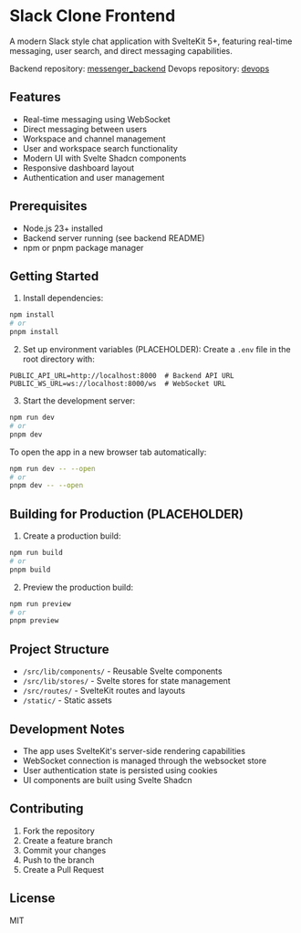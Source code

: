 # Slack Clone Frontend

A modern Slack style chat application with SvelteKit 5+, featuring real-time messaging, user search, and direct messaging capabilities.

Backend repository: [messenger_backend](https://github.com/JoshJarabek7/messenger_backend)
Devops repository: [devops](https://github.com/JoshJarabek7/messenger_devops)

## Features

- Real-time messaging using WebSocket
- Direct messaging between users
- Workspace and channel management
- User and workspace search functionality
- Modern UI with Svelte Shadcn components
- Responsive dashboard layout
- Authentication and user management

## Prerequisites

- Node.js 23+ installed
- Backend server running (see backend README)
- npm or pnpm package manager

## Getting Started

1. Install dependencies:

```bash
npm install
# or
pnpm install
```

2. Set up environment variables (PLACEHOLDER):
   Create a `.env` file in the root directory with:

```env
PUBLIC_API_URL=http://localhost:8000  # Backend API URL
PUBLIC_WS_URL=ws://localhost:8000/ws  # WebSocket URL
```

3. Start the development server:

```bash
npm run dev
# or
pnpm dev
```

To open the app in a new browser tab automatically:

```bash
npm run dev -- --open
# or
pnpm dev -- --open
```

## Building for Production (PLACEHOLDER)

1. Create a production build:

```bash
npm run build
# or
pnpm build
```

2. Preview the production build:

```bash
npm run preview
# or
pnpm preview
```

## Project Structure

- `/src/lib/components/` - Reusable Svelte components
- `/src/lib/stores/` - Svelte stores for state management
- `/src/routes/` - SvelteKit routes and layouts
- `/static/` - Static assets

## Development Notes

- The app uses SvelteKit's server-side rendering capabilities
- WebSocket connection is managed through the websocket store
- User authentication state is persisted using cookies
- UI components are built using Svelte Shadcn

## Contributing

1. Fork the repository
2. Create a feature branch
3. Commit your changes
4. Push to the branch
5. Create a Pull Request

## License

MIT
